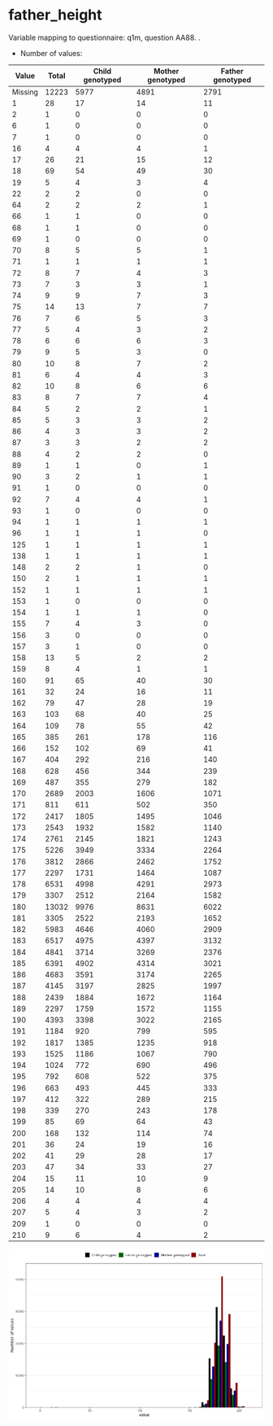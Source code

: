 # father_height
Variable mapping to questionnaire: q1m, question AA88.
.
- Number of values:

| Value | Total | Child genotyped | Mother genotyped | Father genotyped |
| ----- | ----- | --------------- | ---------------- | ---------------- |
| Missing | 12223 | 5977 | 4891 | 2791 |
| 1 | 28 | 17 | 14 |11 |
| 2 | 1 | 0 | 0 |0 |
| 6 | 1 | 0 | 0 |0 |
| 7 | 1 | 0 | 0 |0 |
| 16 | 4 | 4 | 4 |1 |
| 17 | 26 | 21 | 15 |12 |
| 18 | 69 | 54 | 49 |30 |
| 19 | 5 | 4 | 3 |4 |
| 22 | 2 | 2 | 0 |0 |
| 64 | 2 | 2 | 2 |1 |
| 66 | 1 | 1 | 0 |0 |
| 68 | 1 | 1 | 0 |0 |
| 69 | 1 | 0 | 0 |0 |
| 70 | 8 | 5 | 5 |1 |
| 71 | 1 | 1 | 1 |1 |
| 72 | 8 | 7 | 4 |3 |
| 73 | 7 | 3 | 3 |1 |
| 74 | 9 | 9 | 7 |3 |
| 75 | 14 | 13 | 7 |7 |
| 76 | 7 | 6 | 5 |3 |
| 77 | 5 | 4 | 3 |2 |
| 78 | 6 | 6 | 6 |3 |
| 79 | 9 | 5 | 3 |0 |
| 80 | 10 | 8 | 7 |2 |
| 81 | 6 | 4 | 4 |3 |
| 82 | 10 | 8 | 6 |6 |
| 83 | 8 | 7 | 7 |4 |
| 84 | 5 | 2 | 2 |1 |
| 85 | 5 | 3 | 3 |2 |
| 86 | 4 | 3 | 3 |2 |
| 87 | 3 | 3 | 2 |2 |
| 88 | 4 | 2 | 2 |0 |
| 89 | 1 | 1 | 0 |1 |
| 90 | 3 | 2 | 1 |1 |
| 91 | 1 | 0 | 0 |0 |
| 92 | 7 | 4 | 4 |1 |
| 93 | 1 | 0 | 0 |0 |
| 94 | 1 | 1 | 1 |1 |
| 96 | 1 | 1 | 1 |0 |
| 125 | 1 | 1 | 1 |1 |
| 138 | 1 | 1 | 1 |1 |
| 148 | 2 | 2 | 1 |0 |
| 150 | 2 | 1 | 1 |1 |
| 152 | 1 | 1 | 1 |1 |
| 153 | 1 | 0 | 0 |0 |
| 154 | 1 | 1 | 1 |0 |
| 155 | 7 | 4 | 3 |0 |
| 156 | 3 | 0 | 0 |0 |
| 157 | 3 | 1 | 0 |0 |
| 158 | 13 | 5 | 2 |2 |
| 159 | 8 | 4 | 1 |1 |
| 160 | 91 | 65 | 40 |30 |
| 161 | 32 | 24 | 16 |11 |
| 162 | 79 | 47 | 28 |19 |
| 163 | 103 | 68 | 40 |25 |
| 164 | 109 | 78 | 55 |42 |
| 165 | 385 | 261 | 178 |116 |
| 166 | 152 | 102 | 69 |41 |
| 167 | 404 | 292 | 216 |140 |
| 168 | 628 | 456 | 344 |239 |
| 169 | 487 | 355 | 279 |182 |
| 170 | 2689 | 2003 | 1606 |1071 |
| 171 | 811 | 611 | 502 |350 |
| 172 | 2417 | 1805 | 1495 |1046 |
| 173 | 2543 | 1932 | 1582 |1140 |
| 174 | 2761 | 2145 | 1821 |1243 |
| 175 | 5226 | 3949 | 3334 |2264 |
| 176 | 3812 | 2866 | 2462 |1752 |
| 177 | 2297 | 1731 | 1464 |1087 |
| 178 | 6531 | 4998 | 4291 |2973 |
| 179 | 3307 | 2512 | 2164 |1582 |
| 180 | 13032 | 9976 | 8631 |6022 |
| 181 | 3305 | 2522 | 2193 |1652 |
| 182 | 5983 | 4646 | 4060 |2909 |
| 183 | 6517 | 4975 | 4397 |3132 |
| 184 | 4841 | 3714 | 3269 |2376 |
| 185 | 6391 | 4902 | 4314 |3021 |
| 186 | 4683 | 3591 | 3174 |2265 |
| 187 | 4145 | 3197 | 2825 |1997 |
| 188 | 2439 | 1884 | 1672 |1164 |
| 189 | 2297 | 1759 | 1572 |1155 |
| 190 | 4393 | 3398 | 3022 |2165 |
| 191 | 1184 | 920 | 799 |595 |
| 192 | 1817 | 1385 | 1235 |918 |
| 193 | 1525 | 1186 | 1067 |790 |
| 194 | 1024 | 772 | 690 |496 |
| 195 | 792 | 608 | 522 |375 |
| 196 | 663 | 493 | 445 |333 |
| 197 | 412 | 322 | 289 |215 |
| 198 | 339 | 270 | 243 |178 |
| 199 | 85 | 69 | 64 |43 |
| 200 | 168 | 132 | 114 |74 |
| 201 | 36 | 24 | 19 |16 |
| 202 | 41 | 29 | 28 |17 |
| 203 | 47 | 34 | 33 |27 |
| 204 | 15 | 11 | 10 |9 |
| 205 | 14 | 10 | 8 |6 |
| 206 | 4 | 4 | 4 |4 |
| 207 | 5 | 4 | 3 |2 |
| 209 | 1 | 0 | 0 |0 |
| 210 | 9 | 6 | 4 |2 |



![](father_height_n.png)



